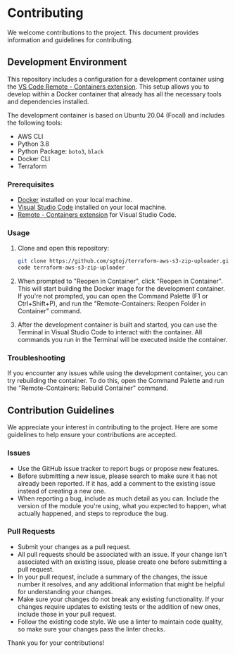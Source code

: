# Contributing

We welcome contributions to the project. This document provides information and
guidelines for contributing.

## Development Environment

This repository includes a configuration for a development container using the
[VS Code Remote - Containers extension](https://code.visualstudio.com/docs/remote/containers).
This setup allows you to develop within a Docker container that already has all
the necessary tools and dependencies installed.

The development container is based on Ubuntu 20.04 (Focal) and includes the
following tools:

- AWS CLI
- Python 3.8
- Python Package: `boto3`, `black`
- Docker CLI
- Terraform

### Prerequisites

- [Docker](https://www.docker.com/products/docker-desktop) installed on your
  local machine.
- [Visual Studio Code](https://code.visualstudio.com/) installed on your
  local machine.
- [Remote - Containers extension](https://marketplace.visualstudio.com/items?itemName=ms-vscode-remote.remote-containers)
  for Visual Studio Code.

### Usage

1. Clone and open this repository:

    ```bash
    git clone https://github.com/sgtoj/terraform-aws-s3-zip-uploader.git
    code terraform-aws-s3-zip-uploader
    ```

2. When prompted to "Reopen in Container", click "Reopen in Container". This
   will start building the Docker image for the development container. If you're
   not prompted, you can open the Command Palette (F1 or Ctrl+Shift+P), and run
   the "Remote-Containers: Reopen Folder in Container" command.

3. After the development container is built and started, you can use the
   Terminal in Visual Studio Code to interact with the container. All commands
  you run in the Terminal will be executed inside the container.

### Troubleshooting

If you encounter any issues while using the development container, you can try
rebuilding the container. To do this, open the Command Palette and run the
"Remote-Containers: Rebuild Container" command.

## Contribution Guidelines

We appreciate your interest in contributing to the project. Here are some
guidelines to help ensure your contributions are accepted.

### Issues

- Use the GitHub issue tracker to report bugs or propose new features.
- Before submitting a new issue, please search to make sure it has not already
  been reported. If it has, add a comment to the existing issue instead of
  creating a new one.
- When reporting a bug, include as much detail as you can. Include the version
  of the module you're using, what you expected to happen, what actually
  happened, and steps to reproduce the bug.

### Pull Requests

- Submit your changes as a pull request.
- All pull requests should be associated with an issue. If your change isn't
  associated with an existing issue, please create one before submitting a pull
  request.
- In your pull request, include a summary of the changes, the issue number it
  resolves, and any additional information that might be helpful for
  understanding your changes.
- Make sure your changes do not break any existing functionality. If your
  changes require updates to existing tests or the addition of new ones, include
  those in your pull request.
- Follow the existing code style. We use a linter to maintain code quality, so
  make sure your changes pass the linter checks.

Thank you for your contributions!
